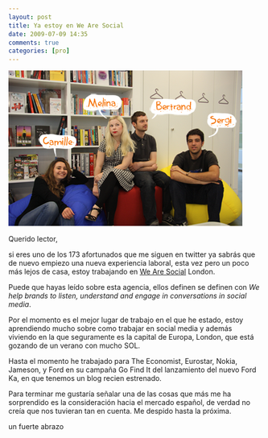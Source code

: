 ```yaml
---
layout: post
title: Ya estoy en We Are Social
date: 2009-07-09 14:35
comments: true
categories: [pro]
---
```

![% Equipo Go Find It](/img/200907_teamGFI2.png)

Querido lector,

si eres uno de los 173 afortunados que me  siguen en twitter ya sabrás que de nuevo empiezo una nueva experiencia laboral, esta vez pero  un poco más lejos de casa, estoy trabajando en [We Are Social](http://wearesocial.net) London.

Puede que hayas leído sobre esta agencia, ellos definen se definen con *We  help brands to listen, understand and engage in conversations in social  media*.

Por el momento es el mejor lugar de trabajo en el que he estado,  estoy aprendiendo mucho sobre como trabajar en social media y además  viviendo en la que seguramente es la capital de Europa, London, que está  gozando de un verano con mucho SOL.

Hasta el momento he trabajado para The Economist, Eurostar, Nokia, Jameson, y Ford en su campaña Go Find It del  lanzamiento del nuevo Ford Ka, en que tenemos un blog recien estrenado.

Para terminar me gustaría señalar una de las cosas que más me ha  sorprendido es la consideración hacia el mercado español, de verdad no  creía que nos tuvieran tan en cuenta. Me despido hasta la próxima.

un fuerte abrazo
